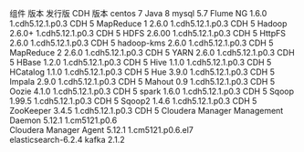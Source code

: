 

组件    版本    发行版    CDH 版本
centos 7
Java 8
mysql  5.7
Flume NG    1.6.0   1.cdh5.12.1.p0.3    CDH 5
MapReduce 1    2.6.0    1.cdh5.12.1.p0.3    CDH 5
Hadoop    2.6.0+   1.cdh5.12.1.p0.3    CDH 5
HDFS    2.6.00    1.cdh5.12.1.p0.3    CDH 5
HttpFS    2.6.0    1.cdh5.12.1.p0.3    CDH 5
hadoop-kms    2.6.0    1.cdh5.12.1.p0.3    CDH 5
MapReduce 2    2.6.0    1.cdh5.12.1.p0.3    CDH 5
YARN    2.6.0    1.cdh5.12.1.p0.3    CDH 5
HBase    1.2.0  1.cdh5.12.1.p0.3    CDH 5
Hive    1.1.0    1.cdh5.12.1.p0.3    CDH 5
HCatalog    1.1.0    1.cdh5.12.1.p0.3    CDH 5
Hue    3.9.0   1.cdh5.12.1.p0.3    CDH 5
Impala    2.9.0   1.cdh5.12.1.p0.3    CDH 5
Mahout    0.9    1.cdh5.12.1.p0.3    CDH 5
Oozie    4.1.0   1.cdh5.12.1.p0.3    CDH 5
spark    1.6.0    1.cdh5.12.1.p0.3    CDH 5
Sqoop    1.99.5    1.cdh5.12.1.p0.3    CDH 5
Sqoop2    1.4.6    1.cdh5.12.1.p0.3    CDH 5
ZooKeeper    3.4.5   1.cdh5.12.1.p0.3    CDH 5
Cloudera Manager Management Daemon    5.12.1    1.cm5121.p0.6   
Cloudera Manager Agent    5.12.1    1.cm5121.p0.6.el7  
elasticsearch-6.2.4
kafka 2.1.2
 



